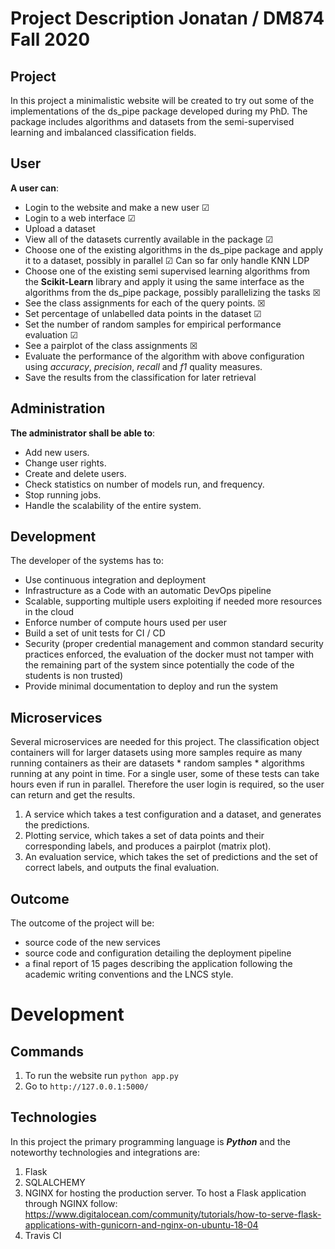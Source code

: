 # Project Description Jonatan / DM874 Fall 2020

## Project
In this project a minimalistic website will be created to try out some of the implementations of the ds_pipe package developed during my PhD. The package includes algorithms and datasets from the semi-supervised learning and imbalanced classification fields. 

## User 
**A user can**:
* Login to the website and make a new user  &#x2611;
* Login to a web interface &#x2611;
* Upload a dataset  
* View all of the datasets currently available in the package &#x2611;
* Choose one of the existing algorithms in the ds_pipe package and apply it to a dataset, possibly in parallel &#x2611; Can so far only handle KNN LDP
* Choose one of the existing semi supervised learning algorithms from the **Scikit-Learn** library and apply it using the same interface as the algorithms from the ds_pipe package, possibly parallelizing the tasks &#x2612;
* See the class assignments for each of the query points. &#x2612;
* Set percentage of unlabelled data points in the dataset &#x2611;
* Set the number of random samples for empirical performance evaluation &#x2611;
* See a pairplot of the class assignments &#x2612;
* Evaluate the performance of the algorithm with above configuration using *accuracy*, *precision*, *recall* and *f1* quality measures. 
* Save the results from the classification for later retrieval

## Administration 
**The administrator shall be able to**: 
* Add new users. 
* Change user rights. 
* Create and delete users. 
* Check statistics on number of models run, and frequency. 
* Stop running jobs. 
* Handle the scalability of the entire system.


## Development 
The developer of the systems has to:
* Use continuous integration and deployment
* Infrastructure as a Code with an automatic DevOps pipeline
* Scalable, supporting multiple users exploiting if needed more resources in the cloud
* Enforce number of compute hours used per user
* Build a set of unit tests for CI / CD
* Security (proper credential management and common standard security practices enforced, the evaluation of the docker must not tamper with the remaining part of the system since potentially the code of the students is non trusted)
* Provide minimal documentation to deploy and run the system

## Microservices 
Several microservices are needed for this project. The classification object containers will for larger datasets using more samples require as many running containers as their are datasets * random samples * algorithms running at any point in time. For a single user, some of these tests can take hours even if run in parallel. Therefore the user login is required, so the user can return and get the results.

1. A service which takes a test configuration and a dataset, and generates the predictions.
2. Plotting service, which takes a set of data points and their corresponding labels, and produces a pairplot (matrix plot). 
3. An evaluation service, which takes the set of predictions and the set of correct labels, and outputs the final evaluation. 

## Outcome

The outcome of the project will be:
* source code of the new services
* source code and configuration detailing the deployment pipeline
* a final report of 15 pages describing the application following the academic
  writing conventions and the LNCS style.
  
 
# Development 
## Commands 
1. To run the website run ```python app.py``` 
2. Go to ```http://127.0.0.1:5000/```

## Technologies 
In this project the primary programming language is ***Python*** and the noteworthy technologies
and integrations are: 
1. Flask 
2. SQLALCHEMY 
3. NGINX for hosting the production server. To host a Flask application through NGINX follow:
https://www.digitalocean.com/community/tutorials/how-to-serve-flask-applications-with-gunicorn-and-nginx-on-ubuntu-18-04
4. Travis CI
